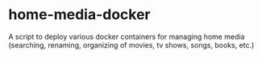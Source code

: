 # home-media-docker
A script to deploy various docker containers for managing home media (searching, renaming, organizing of movies, tv shows, songs, books, etc.)
